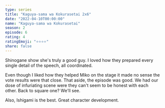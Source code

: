 ```yaml
---
type: series
title: "Kaguya-sama wa Kokurasetai 2x6"
date: "2022-04-10T00:00:00"
name: "Kaguya-sama wa Kokurasetai"
season: 2
episode: 6
rating: 4
ratingEmoji: "⭐️⭐️⭐️⭐️"
share: false
---
```


Shinogane show she's truly a good guy. I loved how they prepared every single detail of the speech, all coordinated.

Even though I liked how they helped Miko on the stage it made no sense the vote results were that close. That aside, the episode was good. We had our dose of infuriating scene were they can't seem to be honest with each other. Back to square one? We'll see.

Also, Ishigami is the best. Great character development.
